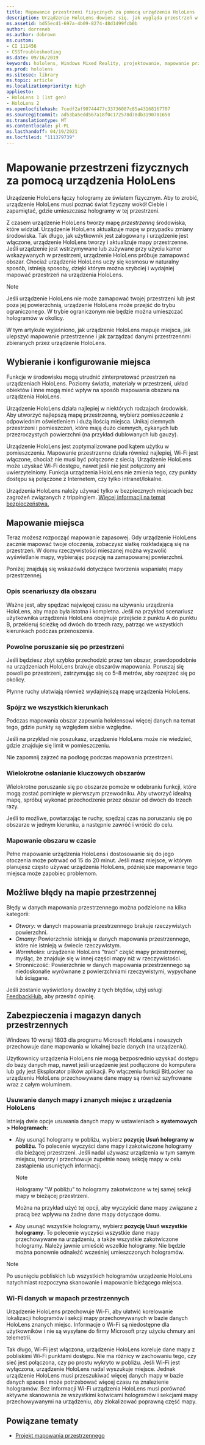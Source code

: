 ```yaml
---
title: Mapowanie przestrzeni fizycznych za pomocą urządzenia HoloLens
description: Urządzenie HoloLens dowiesz się, jak wygląda przestrzeń w czasie. Użytkownicy mogą ułatwić ten proces, przenosząc urządzenia HoloLens w określony sposób przez przestrzeń.
ms.assetid: bd55ecd1-697a-4b09-8274-48d1499fcb0b
author: dorreneb
ms.author: dobrown
ms.custom:
- CI 111456
- CSSTroubleshooting
ms.date: 09/16/2019
keywords: hololens, Windows Mixed Reality, projektowanie, mapowanie przestrzenne, HoloLens, odtworzeń powierzchni, siatki, śledzenia głowy, mapowanie
ms.prod: hololens
ms.sitesec: library
ms.topic: article
ms.localizationpriority: high
appliesto:
- HoloLens 1 (1st gen)
- HoloLens 2
ms.openlocfilehash: 7cedf2af90744477c33736087c85a43168167707
ms.sourcegitcommit: ad53ba5edd567a18f0c172578d78db3190701650
ms.translationtype: MT
ms.contentlocale: pl-PL
ms.lasthandoff: 04/19/2021
ms.locfileid: "111379739"
---
```

# <a name="map-physical-spaces-with-hololens"></a>Mapowanie przestrzeni fizycznych za pomocą urządzenia HoloLens

Urządzenie HoloLens łączy hologramy ze światem fizycznym. Aby to zrobić, urządzenie HoloLens musi poznać świat fizyczny wokół Ciebie i zapamiętać, gdzie umieszczasz hologramy w tej przestrzeni.

Z czasem urządzenie HoloLens tworzy mapę *przestrzenną* środowiska, które widział.  Urządzenie HoloLens aktualizuje mapę w przypadku zmiany środowiska. Tak długo, jak użytkownik jest zalogowany i urządzenie jest włączone, urządzenie HoloLens tworzy i aktualizuje mapy przestrzenne. Jeśli urządzenie jest wstrzymywane lub zużywane przy użyciu kamer wskazywanych w przestrzeni, urządzenie HoloLens próbuje zamapować obszar. Chociaż urządzenie HoloLens uczy się kosmosu w naturalny sposób, istnieją sposoby, dzięki którym można szybciej i wydajniej mapować przestrzeń na urządzenia HoloLens.  

> [!NOTE]
> Jeśli urządzenie HoloLens nie może zamapować twojej przestrzeni lub jest poza jej powierzchnią, urządzenie HoloLens może przejść do trybu ograniczonego. W trybie ograniczonym nie będzie można umieszczać hologramów w okolicy.

W tym artykule wyjaśniono, jak urządzenie HoloLens mapuje miejsca, jak ulepszyć mapowanie przestrzenne i jak zarządzać danymi przestrzennmi zbieranych przez urządzenie HoloLens.

## <a name="choosing-and-setting-up-and-your-space"></a>Wybieranie i konfigurowanie miejsca

Funkcje w środowisku mogą utrudnić zinterpretować przestrzeń na urządzeniach HoloLens. Poziomy światła, materiały w przestrzeni, układ obiektów i inne mogą mieć wpływ na sposób mapowania obszaru na urządzenia HoloLens.

Urządzenie HoloLens działa najlepiej w niektórych rodzajach środowisk. Aby utworzyć najlepszą mapę przestrzenną, wybierz pomieszczenie z odpowiednim oświetleniem i dużą ilością miejsca. Unikaj ciemnych przestrzeni i pomieszczeń, które mają dużo ciemnych, cykanych lub przezroczystych powierzchni (na przykład dublowanych lub gauzy).

Urządzenie HoloLens jest zoptymalizowane pod kątem użytku w pomieszczeniu. Mapowanie przestrzenne działa również najlepiej, Wi-Fi jest włączone, chociaż nie musi być połączone z siecią. Urządzenie HoloLens może uzyskać Wi-Fi dostępu, nawet jeśli nie jest połączony ani uwierzytelniony. Funkcja urządzenia HoloLens nie zmienia tego, czy punkty dostępu są połączone z Internetem, czy tylko intranet/lokalne.

Urządzenia HoloLens należy używać tylko w bezpiecznych miejscach bez zagrożeń związanych z trippingiem. [Więcej informacji na temat bezpieczeństwa.](https://support.microsoft.com/help/4023454/safety-information)

## <a name="mapping-your-space"></a>Mapowanie miejsca

Teraz możesz rozpocząć mapowanie zapasowej.  Gdy urządzenie HoloLens zacznie mapować twoje otoczenia, zobaczysz siatkę rozkładającą się na przestrzeń.  W domu rzeczywistości mieszanej można wyzwolić wyświetlanie mapy, wybierając pozycję na zamapowanej powierzchni.

Poniżej znajdują się wskazówki dotyczące tworzenia wspaniałej mapy przestrzennej.

### <a name="understand-the-scenarios-for-the-area"></a>Opis scenariuszy dla obszaru

Ważne jest, aby spędzać najwięcej czasu na używaniu urządzenia HoloLens, aby mapa była istotna i kompletna. Jeśli na przykład scenariusz użytkownika urządzenia HoloLens obejmuje przejście z punktu A do punktu B, przekieruj ścieżkę od dwóch do trzech razy, patrząc we wszystkich kierunkach podczas przenoszenia.  

### <a name="walk-slowly-around-the-space"></a>Powolne poruszanie się po przestrzeni

Jeśli będziesz zbyt szybko przechodzić przez ten obszar, prawdopodobnie na urządzeniach HoloLens brakuje obszarów mapowania. Poruszaj się powoli po przestrzeni, zatrzymując się co 5–8 metrów, aby rozejrzeć się po okolicy.  

Płynne ruchy ułatwiają również wydajniejszą mapę urządzenia HoloLens.

### <a name="look-in-all-directions"></a>Spójrz we wszystkich kierunkach

Podczas mapowania obszar zapewnia hololensowi więcej danych na temat tego, gdzie punkty są względem siebie względne.  

Jeśli na przykład nie poszukasz, urządzenie HoloLens może nie wiedzieć, gdzie znajduje się limit w pomieszczeniu.  

Nie zapomnij zajrzeć na podłogę podczas mapowania przestrzeni.

### <a name="cover-key-areas-multiple-times"></a>Wielokrotne osłanianie kluczowych obszarów

Wielokrotne poruszanie się po obszarze pomoże w odebraniu funkcji, które mogą zostać pominięte w pierwszym przewodniku. Aby utworzyć idealną mapę, spróbuj wykonać przechodzenie przez obszar od dwóch do trzech razy.

Jeśli to możliwe, powtarzając te ruchy, spędzaj czas na poruszaniu się po obszarze w jednym kierunku, a następnie zawróć i wrócić do celu.

### <a name="take-your-time-mapping-the-area"></a>Mapowanie obszaru w czasie

Pełne mapowanie urządzenia HoloLens i dostosowanie się do jego otoczenia może potrwać od 15 do 20 minut. Jeśli masz miejsce, w którym planujesz często używać urządzenia HoloLens, późniejsze mapowanie tego miejsca może zapobiec problemom.  

## <a name="possible-errors-in-the-spatial-map"></a>Możliwe błędy na mapie przestrzennej

Błędy w danych mapowania przestrzennego można podzielone na kilka kategorii:

- *Otwory:* w danych mapowania przestrzennego brakuje rzeczywistych powierzchni.
- *Omamy:* Powierzchnie istnieją w danych mapowania przestrzennego, które nie istnieją w świecie rzeczywistym.
- *Wormholes*: urządzenie HoloLens "traci" część mapy przestrzennej, myśląc, że znajduje się w innej części mapy niż w rzeczywistości.
- Stronniczość: Powierzchnie w danych mapowania przestrzennego są niedoskonałie wyrównane z powierzchniami rzeczywistymi, wypychane lub ściągane.

Jeśli zostanie wyświetlony dowolny z tych błędów, użyj usługi [FeedbackHub,](hololens-feedback.md) aby przesłać opinię.

## <a name="security-and-storage-for-spatial-data"></a>Zabezpieczenia i magazyn danych przestrzennych

Windows 10 wersji 1803 dla programu Microsoft HoloLens i nowszych przechowuje dane mapowania w lokalnej bazie danych (na urządzeniu).

Użytkownicy urządzenia HoloLens nie mogą bezpośrednio uzyskać dostępu do bazy danych map, nawet jeśli urządzenie jest podłączone do komputera lub gdy jest Eksplorator plików aplikacji. Po włączeniu funkcji BitLocker na urządzeniu HoloLens przechowywane dane mapy są również szyfrowane wraz z całym woluminem.

### <a name="remove-map-data-and-known-spaces-from-hololens"></a>Usuwanie danych mapy i znanych miejsc z urządzenia HoloLens

Istnieją dwie opcje usuwania danych mapy w ustawieniach **> systemowych > Hologramach:**

- Aby usunąć hologramy w pobliżu, wybierz **pozycję Usuń hologramy w pobliżu.** To polecenie wyczyści dane mapy i zakotwiczone hologramy dla bieżącej przestrzeni. Jeśli nadal używasz urządzenia w tym samym miejscu, tworzy i przechowuje zupełnie nową sekcję mapy w celu zastąpienia usuniętych informacji.

   > [!NOTE]
   > Hologramy "W pobliżu" to hologramy zakotwiczone w tej samej sekcji mapy w bieżącej przestrzeni.

   Można na przykład użyć tej opcji, aby wyczyścić dane mapy związane z pracą bez wpływu na żadne dane mapy dotyczące domu.

- Aby usunąć wszystkie hologramy, wybierz **pozycję Usuń wszystkie hologramy**. To polecenie wyczyści wszystkie dane mapy przechowywane na urządzeniu, a także wszystkie zakotwiczone hologramy. Należy jawnie umieścić wszelkie hologramy. Nie będzie można ponownie odnaleźć wcześniej umieszczonych hologramów.

> [!NOTE]
> Po usunięciu pobliskich lub wszystkich hologramów urządzenie HoloLens natychmiast rozpoczyna skanowanie i mapowanie bieżącego miejsca.

### <a name="wi-fi-data-in-spatial-maps"></a>Wi-Fi danych w mapach przestrzennych

Urządzenie HoloLens przechowuje Wi-Fi, aby ułatwić korelowanie lokalizacji hologramów i sekcji mapy przechowywanych w bazie danych HoloLens znanych miejsc. Informacje o Wi-Fi są niedostępne dla użytkowników i nie są wysyłane do firmy Microsoft przy użyciu chmury ani telemetrii.

Tak długo, Wi-Fi jest włączona, urządzenie HoloLens koreluje dane mapy z pobliskimi Wi-Fi punktami dostępu. Nie ma różnicy w zachowaniu tego, czy sieć jest połączona, czy po prostu wykryto w pobliżu. Jeśli Wi-Fi jest wyłączona, urządzenie HoloLens nadal wyszukuje miejsce. Jednak urządzenie HoloLens musi przeszukiwać więcej danych mapy w bazie danych spaces i może potrzebować więcej czasu na znalezienie hologramów. Bez informacji Wi-Fi urządzenia HoloLens musi porównać aktywne skanowania ze wszystkimi kotwicami hologramów i sekcjami mapy przechowywanymi na urządzeniu, aby zlokalizować poprawną część mapy.

## <a name="related-topics"></a>Powiązane tematy

- [Projekt mapowania przestrzennego](https://docs.microsoft.com/windows/mixed-reality/spatial-mapping)
